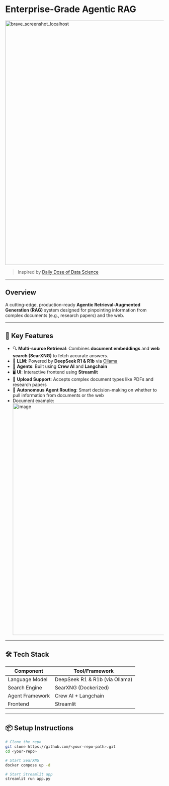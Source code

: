 #  Enterprise-Grade Agentic RAG 
<img width="1663" height="777" alt="brave_screenshot_localhost" src="https://github.com/user-attachments/assets/39cab0a3-b3d7-4560-89f2-edb6dce960d7" />


> Inspired by [Daily Dose of Data Science](https://github.com/patchy631/ai-engineering-hub/tree/main/agentic_rag_deepseek)

---

##  Overview

A cutting-edge, production-ready **Agentic Retrieval-Augmented Generation (RAG)** system designed for pinpointing information from complex documents (e.g., research papers) and the web.

---

## 🔧 Key Features

- 🔍 **Multi-source Retrieval**: Combines **document embeddings** and **web search (SearXNG)** to fetch accurate answers.
- 🧠 **LLM**: Powered by **DeepSeek R1 & R1b** via [Ollama](https://ollama.com/library)
- 🤖 **Agents**: Built using **Crew AI** and **Langchain**
- 🖥️ **UI**: Interactive frontend using **Streamlit**
- 📄 **Upload Support**: Accepts complex document types like PDFs and research papers
- 🧭 **Autonomous Agent Routing**: Smart decision-making on whether to pull information from documents or the web
- Document example: <img width="1022" height="737" alt="image" src="https://github.com/user-attachments/assets/b114f9c5-aec9-4e9f-9bab-e798ed11ada6" />


---

## 🛠️ Tech Stack

| Component    | Tool/Framework        |
|--------------|------------------------|
| Language Model | DeepSeek R1 & R1b (via Ollama) |
| Search Engine | SearXNG (Dockerized)  |
| Agent Framework | Crew AI + Langchain  |
| Frontend      | Streamlit             |

---

## 📦 Setup Instructions

```bash
# Clone the repo
git clone https://github.com/<your-repo-path>.git
cd <your-repo>

# Start SearXNG
docker compose up -d

# Start Streamlit app
streamlit run app.py
